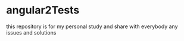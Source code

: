 # angular2Tests
this repository is for my personal study and share with everybody any issues and solutions
